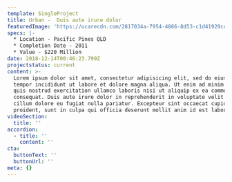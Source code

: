 ```yaml
---
template: SingleProject
title: Urban -  Duis aute irure dolor
featuredImage: 'https://ucarecdn.com/2817034a-7954-4866-8d53-c1d41929cc8f/'
specs: |-
  * Location - Pacific Pines QLD
  * Completion Date - 2011
  * Value - $220 Million
date: 2018-12-14T00:46:23.799Z
projectstatus: current
content: >-
  Lorem ipsum dolor sit amet, consectetur adipisicing elit, sed do eiusmod
  tempor incididunt ut labore et dolore magna aliqua. Ut enim ad minim veniam,
  quis nostrud exercitation ullamco laboris nisi ut aliquip ex ea commodo
  consequat. Duis aute irure dolor in reprehenderit in voluptate velit esse
  cillum dolore eu fugiat nulla pariatur. Excepteur sint occaecat cupidatat non
  proident, sunt in culpa qui officia deserunt mollit anim id est laborum.
videoSection:
  title: ''
accordion:
  - title: ''
    content: ''
cta:
  buttonText: ''
  buttonUrl: ''
meta: {}
---
```


